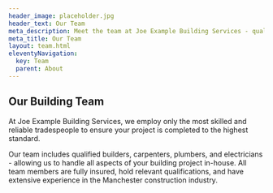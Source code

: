```yaml
---
header_image: placeholder.jpg
header_text: Our Team
meta_description: Meet the team at Joe Example Building Services - qualified professionals serving Manchester
meta_title: Our Team
layout: team.html
eleventyNavigation:
  key: Team
  parent: About
---
```


## Our Building Team

At Joe Example Building Services, we employ only the most skilled and reliable tradespeople to ensure your project is completed to the highest standard.

Our team includes qualified builders, carpenters, plumbers, and electricians - allowing us to handle all aspects of your building project in-house. All team members are fully insured, hold relevant qualifications, and have extensive experience in the Manchester construction industry.
